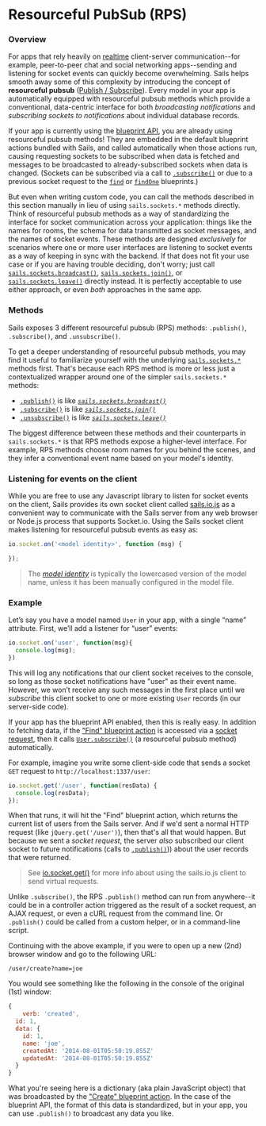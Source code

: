# Resourceful PubSub (RPS)

### Overview

For apps that rely heavily on [realtime](http://sailsjs.com/documentation/concepts/realtime) client-server communication--for example, peer-to-peer chat and social networking apps--sending and listening for socket events can quickly become overwhelming.  Sails helps smooth away some of this complexity by introducing the concept of **resourceful pubsub** ([Publish / Subscribe](http://en.wikipedia.org/wiki/Publish%E2%80%93subscribe_pattern)).  Every model in your app is automatically equipped with resourceful pubsub methods which provide a conventional, data-centric interface for both _broadcasting notifications_ and _subscribing sockets to notifications_ about individual database records.

If your app is currently using the [blueprint API](http://sailsjs.com/documentation/reference/blueprint-api), you are already using resourceful pubsub methods!  They are embedded in the default blueprint actions bundled with Sails, and called automatically when those actions run, causing requesting sockets to be subscribed when data is fetched and messages to be broadcasted to already-subscribed sockets when data is changed. (Sockets can be subscribed via a call to [`.subscribe()`](http://sailsjs.com/documentation/reference/web-sockets/resourceful-pub-sub/subscribe) or due to a previous socket request to the [`find`](http://sailsjs.com/documentation/reference/blueprint-api/find) or [`findOne`](http://sailsjs.com/documentation/reference/blueprint-api/find-one) blueprints.)

But even when writing custom code, you can call the methods described in this section manually in lieu of using `sails.sockets.*` methods directly.  Think of resourceful pubsub methods as a way of standardizing the interface for socket communication across your application: things like the names for rooms, the schema for data transmitted as socket messages, and the names of socket events.  These methods are designed _exclusively_ for scenarios where one or more user interfaces are listening to socket events as a way of keeping in sync with the backend.  If that does not fit your use case or if you are having trouble deciding, don't worry; just call [`sails.sockets.broadcast()`](http://sailsjs.com/documentation/reference/web-sockets/sails-sockets/broadcast), [`sails.sockets.join()`](http://sailsjs.com/documentation/reference/web-sockets/sails-sockets/join), or [`sails.sockets.leave()`](http://sailsjs.com/documentation/reference/web-sockets/sails-sockets/leave) directly instead.  It is perfectly acceptable to use either approach, or even _both_ approaches in the same app.


### Methods

Sails exposes 3 different resourceful pubsub (RPS) methods: `.publish()`, `.subscribe()`, and `.unsubscribe()`.

To get a deeper understanding of resourceful pubsub methods, you may find it useful to familiarize yourself with the underlying [`sails.sockets.*`](http://sailsjs.com/documentation/reference/web-sockets/sails-sockets) methods first.  That's because each RPS method is more or less just a contextualized wrapper around one of the simpler `sails.sockets.*` methods:

+ [`.publish()`](http://sailsjs.com/documentation/reference/web-sockets/resourceful-pub-sub/publish) is like _[`sails.sockets.broadcast()`](http://sailsjs.com/documentation/reference/web-sockets/sails-sockets/broadcast)_
+ [`.subscribe()`](http://sailsjs.com/documentation/reference/web-sockets/resourceful-pub-sub/subscribe) is like _[`sails.sockets.join()`](http://sailsjs.com/documentation/reference/web-sockets/sails-sockets/join)_
+ [`.unsubscribe()`](http://sailsjs.com/documentation/reference/web-sockets/resourceful-pub-sub/unsubscribe)  is like _[`sails.sockets.leave()`](http://sailsjs.com/documentation/reference/web-sockets/sails-sockets/leave)_

The biggest difference between these methods and their counterparts in `sails.sockets.*` is that RPS methods expose a higher-level interface.  For example, RPS methods choose room names for you behind the scenes, and they infer a conventional event name based on your model's identity.


### Listening for events on the client

While you are free to use any Javascript library to listen for socket events on the client, Sails provides its own socket client called [sails.io.js](http://sailsjs.com/documentation/reference/websockets/sails.io.js) as a convenient way to communicate with the Sails server from any web browser or Node.js process that supports Socket.io.  Using the Sails socket client makes listening for resourceful pubsub events as easy as:

```javascript
io.socket.on('<model identity>', function (msg) {

});
```

> The _[model identity](http://sailsjs.com/documentation/concepts/models-and-orm/model-settings#?identity)_ is typically the lowercased version of the model name, unless it has been manually configured in the model file.


### Example

Let&rsquo;s say you have a model named `User` in your app, with a single &ldquo;name&rdquo; attribute.  First, we&rsquo;ll add a listener for &ldquo;user&rdquo; events:

```javascript
io.socket.on('user', function(msg){
  console.log(msg);
})
```

This will log any notifications that our client socket receives to the console, so long as those socket notifications have "user" as their event name.  However, we won&rsquo;t receive any such messages in the first place until we *subscribe* this client socket to one or more existing `User` records (in our server-side code).

If your app has the blueprint API enabled, then this is really easy.  In addition to fetching data, if the ["Find" blueprint action](http://sailsjs.com/documentation/reference/blueprint-api/find-where) is accessed via a [socket request](http://sailsjs.com/documentation/reference/web-sockets/socket-client/io-socket-get), then it calls [`User.subscribe()`](http://sailsjs.com/documentation/reference/web-sockets/resourceful-pub-sub/subscribe) (a resourceful pubsub method) automatically.

For example, imagine you write some client-side code that sends a socket `GET` request to `http://localhost:1337/user`:

```js
io.socket.get('/user', function(resData) {
  console.log(resData);
});
```

When that runs, it will hit the "Find" blueprint action, which returns the current list of users from the Sails server.  And if we'd sent a normal HTTP request (like `jQuery.get('/user')`), then that's all that would happen.  But because we sent a _socket request_, the server _also_ subscribed our client socket to future notifications (calls to [`.publish()`](http://sailsjs.com/documentation/reference/web-sockets/resourceful-pub-sub/publish))) about the user records that were returned.

> See [io.socket.get()](http://sailsjs.com/documentation/reference/web-sockets/socket-client/io-socket-get) for more info about using the sails.io.js client to send virtual requests.

Unlike `.subscribe()`, the RPS `.publish()` method can run from anywhere--it could be in a controller action triggered as the result of a socket request, an AJAX request, or even a cURL request from the command line.  Or `.publish()` could be called from a custom helper, or in a command-line script.


Continuing with the above example, if you were to open up a new (2nd) browser window and go to the following URL:

```
/user/create?name=joe
```

You would see something like the following in the console of the original (1st) window:

```js
{
    verb: 'created',
  id: 1,
  data: {
    id: 1,
    name: 'joe',
    createdAt: '2014-08-01T05:50:19.855Z'
    updatedAt: '2014-08-01T05:50:19.855Z'
  }
}
```

What you're seeing here is a dictionary (aka plain JavaScript object) that was broadcasted by the ["Create" blueprint action](http://sailsjs.com/documentation/reference/blueprint-api/create).  In the case of the blueprint API, the format of this data is standardized, but in your app, you can use `.publish()` to broadcast any data you like.


<docmeta name="displayName" value="Resourceful PubSub">
